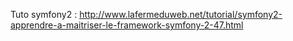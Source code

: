 Tuto symfony2 : http://www.lafermeduweb.net/tutorial/symfony2-apprendre-a-maitriser-le-framework-symfony-2-47.html
